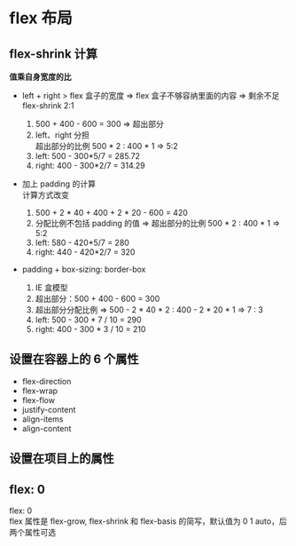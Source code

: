 # flex 布局  
## flex-shrink 计算  
**值乘自身宽度的比**  
- left + right > flex 盒子的宽度 => flex 盒子不够容纳里面的内容 => 剩余不足  
  flex-shrink 2:1  
  1. 500 + 400 - 600 = 300 => 超出部分  
  2. left、right 分担    
    超出部分的比例 500 * 2 : 400 * 1 => 5:2  
  3. left: 500 - 300*5/7 = 285.72
  4. right: 400 - 300*2/7 = 314.29  

- 加上 padding 的计算  
  计算方式改变  
  1. 500 + 2 * 40 + 400 + 2 * 20 - 600 = 420  
  2. 分配比例不包括 padding 的值 => 超出部分的比例 500 * 2 : 400 * 1 => 5:2    
  3. left: 580 - 420*5/7 = 280  
  4. right: 440 - 420*2/7 = 320  

- padding + box-sizing: border-box  
  1. IE 盒模型  
  2. 超出部分：500 + 400 - 600 = 300  
  3. 超出部分分配比例 => 500 - 2 * 40 * 2 : 400 - 2 * 20 * 1 => 7 : 3  
  4. left: 500 - 300 * 7 / 10 = 290  
  5. right: 400 - 300 * 3 / 10 = 210  

## 设置在容器上的 6 个属性  
- flex-direction
- flex-wrap
- flex-flow
- justify-content
- align-items
- align-content

## 设置在项目上的属性  


## flex: 0  
flex: 0  
flex 属性是 flex-grow, flex-shrink 和 flex-basis 的简写，默认值为 0 1 auto，后两个属性可选  
